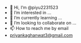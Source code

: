 - 👋 Hi, I’m @piyu2231523
- 👀 I’m interested in ...
- 🌱 I’m currently learning ...
- 💞️ I’m looking to collaborate on ...
- 📫 How to reach me by email
- priyankaghanwat3@gmail.com

<!---
piyu2231523/piyu2231523 is a ✨ special ✨ repository because its `README.md` (this file) appears on your GitHub profile.
You can click the Preview link to take a look at your changes.
--->
